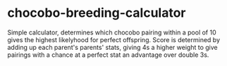 # chocobo-breeding-calculator
Simple calculator, determines which chocobo pairing within a pool of 10 gives the highest likelyhood for perfect offspring.
Score is determined by adding up each parent's parents' stats, giving 4s a higher weight to give pairings with a chance at a perfect stat an advantage over double 3s.

